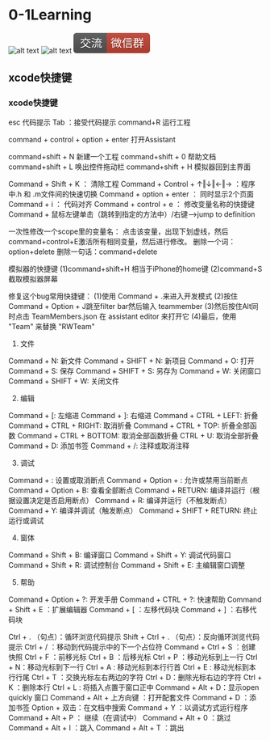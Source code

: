 # 0-1Learning

![alt text](../static/common/svg/luoxiaosheng.svg "公众号")
![alt text](../static/common/svg/luoxiaosheng_learning.svg "学习")
![alt text](../static/common/svg/luoxiaosheng_wechat.svg "微信")


## xcode快捷键


### xcode快捷键
esc 代码提示
Tab ：接受代码提示
command+R 运行工程

command + control + option + enter  打开Assistant

command+shift + N   新建一个工程
command+shift + 0   帮助文档
command+shift + L	唤出控件拖动栏
command+shift + H   模拟器回到主界面

Command + Shift + K ： 清除工程 
Command + Control  + ↑‖↓‖←‖→ ：程序中.h 和 .m文件间的快速切换
Command + option + enter  ： 同时显示2个页面
Command + i ：  代码对齐
Command + control + e  ： 修改变量名称的快捷键
Command + 鼠标左键单击（跳转到指定的方法中）/右键—>jump to definition

一次性修改一个scope里的变量名：
点击该变量，出现下划虚线，然后command+control+E激活所有相同变量，然后进行修改。
删除一个词：option+delete
删除一句话：command+delete

模拟器的快捷键
(1)command+shift+H 相当于iPhone的home键
(2)command+S 截取模拟器屏幕

修复这个bug常用快捷键：
(1)使用 Command + .来进入开发模式
(2)按住 Command + Option + J跳至filter bar然后输入 teammember
(3)然后按住Alt同时点击 TeamMembers.json 在 assistant editor 来打开它
(4)最后，使用 "Team" 来替换 "RWTeam"


1. 文件

Command + N: 新文件
Command + SHIFT + N: 新项目
Command + O: 打开
Command + S: 保存
Command + SHIFT + S: 另存为
Command + W: 关闭窗口
Command + SHIFT + W: 关闭文件

2. 编辑

Command + [: 左缩进
Command + ]: 右缩进
Command + CTRL + LEFT: 折叠
Command + CTRL + RIGHT: 取消折叠
Command + CTRL + TOP: 折叠全部函数
Command + CTRL + BOTTOM: 取消全部函数折叠
CTRL + U: 取消全部折叠
Command + D: 添加书签
Command + /: 注释或取消注释

3. 调试

Command + \: 设置或取消断点
Command + Option + \: 允许或禁用当前断点
Command + Option + B: 查看全部断点
Command + RETURN: 编译并运行（根据设置决定是否启用断点）
Command + R: 编译并运行（不触发断点）
Command + Y: 编译并调试（触发断点）
Command + SHIFT + RETURN: 终止运行或调试

4. 窗体

Command + Shift + B: 编译窗口
Command + Shift + Y: 调试代码窗口
Command + Shift + R: 调试控制台
Command + Shift + E: 主编辑窗口调整

5. 帮助

Command + Option + ?: 开发手册
Command + CTRL + ?: 快速帮助
Command + Shift + E ：扩展编辑器
Command + [ ：左移代码块
Command + ] ：右移代码块

Ctrl + . （句点）：循环浏览代码提示
Shift + Ctrl + . （句点）：反向循环浏览代码提示
Ctrl + / ：移动到代码提示中的下一个占位符
Command + Ctrl + S ：创建快照
Ctrl + F ：前移光标
Ctrl + B ：后移光标
Ctrl + P ：移动光标到上一行
Ctrl + N：移动光标到下一行
Ctrl + A : 移动光标到本行行首
Ctrl + E : 移动光标到本行行尾 
Ctrl + T ：交换光标左右两边的字符
Ctrl + D：删除光标右边的字符
Ctrl + K ：删除本行
Ctrl + L : 将插入点置于窗口正中
Command + Alt + D：显示open quickly 窗口
Command + Alt + 上方向键 ：打开配套文件
Command + D ：添加书签
Option + 双击：在文档中搜索
Command + Y ：以调试方式运行程序
Command + Alt + P ： 继续（在调试中）
Command + Alt + 0 ：跳过
Command + Alt + I ：跳入
Command + Alt + T ：跳出











